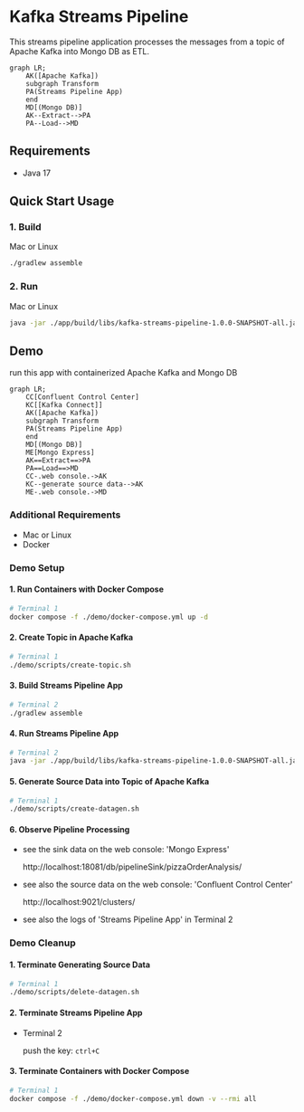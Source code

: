 # Kafka Streams Pipeline

This streams pipeline application processes the messages from a topic of Apache Kafka into Mongo DB as ETL.

```mermaid
graph LR;
    AK([Apache Kafka])
    subgraph Transform
    PA(Streams Pipeline App)
    end
    MD[(Mongo DB)]
    AK--Extract-->PA
    PA--Load-->MD
```

## Requirements

- Java 17

## Quick Start Usage

### 1. Build

Mac or Linux

```bash
./gradlew assemble
```

### 2. Run

Mac or Linux

```bash
java -jar ./app/build/libs/kafka-streams-pipeline-1.0.0-SNAPSHOT-all.jar
```

## Demo

run this app with containerized Apache Kafka and Mongo DB

```mermaid
graph LR;
    CC[Confluent Control Center]
    KC[[Kafka Connect]]
    AK([Apache Kafka])
    subgraph Transform
    PA(Streams Pipeline App)
    end
    MD[(Mongo DB)]
    ME[Mongo Express]
    AK==Extract==>PA
    PA==Load==>MD
    CC-.web console.->AK
    KC--generate source data-->AK
    ME-.web console.->MD
```

### Additional Requirements

- Mac or Linux
- Docker

### Demo Setup

#### 1. Run Containers with Docker Compose

```bash
# Terminal 1
docker compose -f ./demo/docker-compose.yml up -d
```

#### 2. Create Topic in Apache Kafka

```bash
# Terminal 1
./demo/scripts/create-topic.sh
```

#### 3. Build Streams Pipeline App

```bash
# Terminal 2
./gradlew assemble
```

#### 4. Run Streams Pipeline App

```bash
# Terminal 2
java -jar ./app/build/libs/kafka-streams-pipeline-1.0.0-SNAPSHOT-all.jar
```

#### 5. Generate Source Data into Topic of Apache Kafka

```bash
# Terminal 1
./demo/scripts/create-datagen.sh
```

#### 6. Observe Pipeline Processing

- see the sink data on the web console: 'Mongo Express'

    http://localhost:18081/db/pipelineSink/pizzaOrderAnalysis/

- see also the source data on the web console: 'Confluent Control Center'

    http://localhost:9021/clusters/

- see also the logs of 'Streams Pipeline App' in Terminal 2

### Demo Cleanup

#### 1. Terminate Generating Source Data

```bash
# Terminal 1
./demo/scripts/delete-datagen.sh
```

#### 2. Terminate Streams Pipeline App

- Terminal 2

    push the key: `ctrl+C`

#### 3. Terminate Containers with Docker Compose

```bash
# Terminal 1
docker compose -f ./demo/docker-compose.yml down -v --rmi all
```

